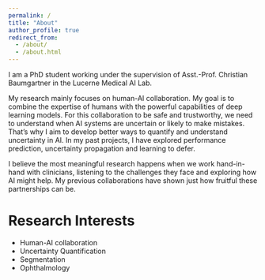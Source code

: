 ```yaml
---
permalink: /
title: "About"
author_profile: true
redirect_from: 
  - /about/
  - /about.html
---
```


I am a PhD student working under the supervision of Asst.-Prof. Christian Baumgartner in the Lucerne Medical AI Lab.

My research mainly focuses on human-AI collaboration. My goal is to combine the expertise of humans with the powerful capabilities of deep learning models. For this collaboration to be safe and trustworthy, we need to understand when AI systems are uncertain or likely to make mistakes. That’s why I aim to develop better ways to quantify and understand uncertainty in AI. In my past projects, I have explored performance prediction, uncertainty propagation and learning to defer.

I believe the most meaningful research happens when we work hand-in-hand with clinicians, listening to the challenges they face and exploring how AI might help. My previous collaborations have shown just how fruitful these partnerships can be.

Research Interests
======

- Human-AI collaboration
- Uncertainty Quantification
- Segmentation
- Ophthalmology

